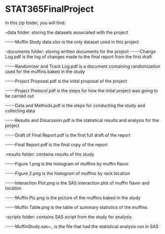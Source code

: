 # STAT365FinalProject



In this zip folder, you will find:



-data folder: storing the datasets associated with the project

-----Muffin Study data.xlsx is the only dataset used in this project



-documents folder: storing written documents for the project
-----Change Log.pdf is the log of changes made to the final report from the first draft

-----Randomizer and Track Log.pdf is a document containing randomization used for the muffins baked in the study

-----Project Proposal.pdf is the inital proposal of the project

-----Project Protocol.pdf is the steps for how the inital project was going to be carried out

-----Data and Methods.pdf is the steps for conducting the study and collecting data

-----Results and Disucssion.pdf is the statistical results and analysis for the project

-----Draft of Final Report.pdf is the first full draft of the report

-----Final Report.pdf is the final copy of the report



-results folder: contains results of the study

-----Figure 1.png is the histogram of muffins by muffin flavor

-----Figure 2.png is the histogram of muffins by rack location

-----Interaction Plot.png is the SAS interaction plot of muffin flavor and location

-----Muffin Pic.png is the picture of the muffins baked in the study

-----Muffin Table.png is the table of summary statistics of the muffins



-scripts folder: contains SAS script from the study for analysis

-----MuffinStudy.sas~_ is the file that had the statistical analysis run in SAS
